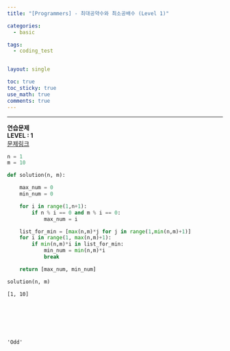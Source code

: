 ```yaml
---
title: "[Programmers] - 최대공약수와 최소공배수 (Level 1)"

categories:
  - basic

tags:
  - coding_test


layout: single

toc: true
toc_sticky: true
use_math: true
comments: true
---
```


---
**연습문제**  
**LEVEL : 1**   
[문제링크](https://programmers.co.kr/learn/courses/30/lessons/12937)  


```python
n = 1
m = 10
```


```python
def solution(n, m):

    max_num = 0
    min_num = 0

    for i in range(1,n+1):
        if n % i == 0 and m % i == 0:
            max_num = i

    list_for_min = [max(n,m)*j for j in range(1,min(n,m)+1)]
    for i in range(1, max(n,m)+1):
        if min(n,m)*i in list_for_min:
            min_num = min(n,m)*i
            break

    return [max_num, min_num]
```


```python
solution(n, m)
```




    [1, 10]







    'Odd'
